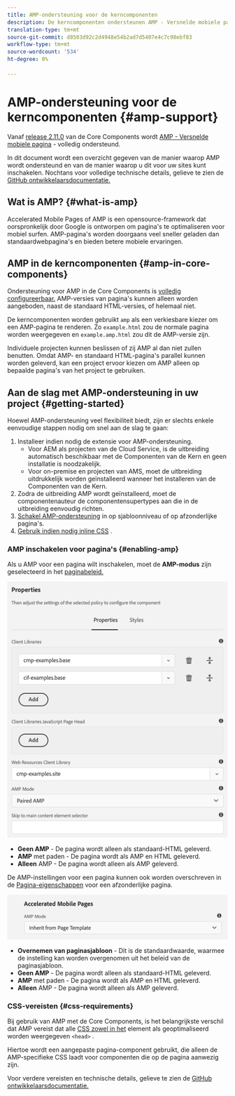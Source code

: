 ```yaml
---
title: AMP-ondersteuning voor de kerncomponenten
description: De kerncomponenten ondersteunen AMP - Versnelde mobiele pagina's
translation-type: tm+mt
source-git-commit: d8503d92c2d4948e54b2ad7d5407e4c7c98ebf83
workflow-type: tm+mt
source-wordcount: '534'
ht-degree: 0%

---
```



# AMP-ondersteuning voor de kerncomponenten {#amp-support}

Vanaf [release 2.11.0](/help/versions.md) van de Core Components wordt [AMP - Versnelde mobiele pagina](https://developers.google.com/amp) - volledig ondersteund.

In dit document wordt een overzicht gegeven van de manier waarop AMP wordt ondersteund en van de manier waarop u dit voor uw sites kunt inschakelen. Nochtans voor volledige technische details, gelieve te zien de [GitHub ontwikkelaarsdocumentatie.](https://github.com/adobe/aem-core-wcm-components/tree/master/extensions/amp)

## Wat is AMP? {#what-is-amp}

Accelerated Mobile Pages of AMP is een opensource-framework dat oorspronkelijk door Google is ontworpen om pagina&#39;s te optimaliseren voor mobiel surfen. AMP-pagina&#39;s worden doorgaans veel sneller geladen dan standaardwebpagina&#39;s en bieden betere mobiele ervaringen.

## AMP in de kerncomponenten {#amp-in-core-components}

Ondersteuning voor AMP in de Core Components is [volledig configureerbaar.](#enabling-amp) AMP-versies van pagina&#39;s kunnen alleen worden aangeboden, naast de standaard HTML-versies, of helemaal niet.

De kerncomponenten worden gebruikt `amp` als een verkiesbare kiezer om een AMP-pagina te renderen. Zo `example.html` zou de normale pagina worden weergegeven en `example.amp.html` zou dit de AMP-versie zijn.

Individuele projecten kunnen beslissen of zij AMP al dan niet zullen benutten. Omdat AMP- en standaard HTML-pagina&#39;s parallel kunnen worden geleverd, kan een project ervoor kiezen om AMP alleen op bepaalde pagina&#39;s van het project te gebruiken.

## Aan de slag met AMP-ondersteuning in uw project {#getting-started}

Hoewel AMP-ondersteuning veel flexibiliteit biedt, zijn er slechts enkele eenvoudige stappen nodig om snel aan de slag te gaan:

1. Installeer indien nodig de extensie voor AMP-ondersteuning.
   * Voor AEM als projecten van de Cloud Service, is de uitbreiding automatisch beschikbaar met de Componenten van de Kern en geen installatie is noodzakelijk.
   * Voor on-premise en projecten van AMS, moet de uitbreiding uitdrukkelijk worden geïnstalleerd wanneer het installeren van de Componenten van de Kern.
1. Zodra de uitbreiding AMP wordt geïnstalleerd, moet de componentenauteur de componentensupertypes aan die in de uitbreiding eenvoudig richten.
1. [Schakel AMP-ondersteuning](#enabling-amp) in op sjabloonniveau of op afzonderlijke pagina&#39;s.
1. [Gebruik indien nodig inline CSS](#css-requirements) .

### AMP inschakelen voor pagina&#39;s {#enabling-amp}

Als u AMP voor een pagina wilt inschakelen, moet de **AMP-modus** zijn geselecteerd in het [paginabeleid.](https://docs.adobe.com/content/help/en/experience-manager-65/authoring/siteandpage/templates.html#editingatemplatepagepolicies)

![Opties voor AMP-paginabeleid](/help/assets/amp-policy.png)

* **Geen AMP** - De pagina wordt alleen als standaard-HTML geleverd.
* **AMP** met paden - De pagina wordt als AMP en HTML geleverd.
* **Alleen** AMP - De pagina wordt alleen als AMP geleverd.

De AMP-instellingen voor een pagina kunnen ook worden overschreven in de [Pagina-eigenschappen](https://docs.adobe.com/content/help/en/experience-manager-65/authoring/authoring/editing-page-properties.html) voor een afzonderlijke pagina.

![Eigenschappen van AMP-pagina](/help/assets/amp-page-properties.png)

* **Overnemen van paginasjabloon** - Dit is de standaardwaarde, waarmee de instelling kan worden overgenomen uit het beleid van de paginasjabloon.
* **Geen AMP** - De pagina wordt alleen als standaard-HTML geleverd.
* **AMP** met paden - De pagina wordt als AMP en HTML geleverd.
* **Alleen** AMP - De pagina wordt alleen als AMP geleverd.

### CSS-vereisten {#css-requirements}

Bij gebruik van AMP met de Core Components, is het belangrijkste verschil dat AMP vereist dat alle [CSS zowel in het](including-clientlibs.md#inlining) element als geoptimaliseerd worden weergegeven `<head>` .

Hiertoe wordt een aangepaste pagina-component gebruikt, die alleen de AMP-specifieke CSS laadt voor componenten die op de pagina aanwezig zijn.

Voor verdere vereisten en technische details, gelieve te zien de [GitHub ontwikkelaarsdocumentatie.](https://github.com/adobe/aem-core-wcm-components/tree/master/extensions/amp)
